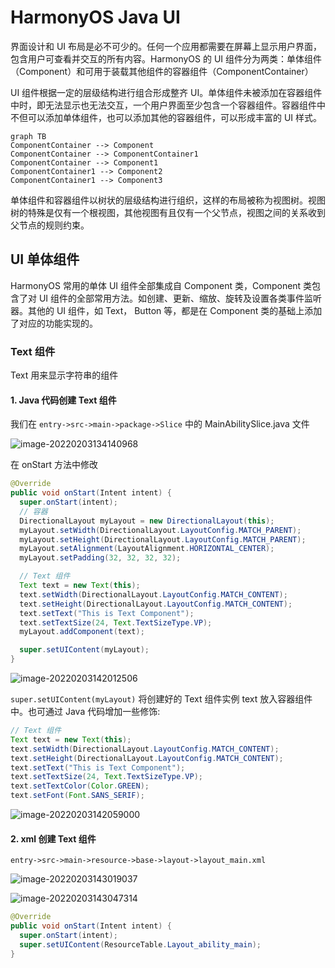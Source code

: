 # HarmonyOS Java UI

界面设计和 UI 布局是必不可少的。任何一个应用都需要在屏幕上显示用户界面，包含用户可查看并交互的所有内容。HarmonyOS 的 UI 组件分为两类：单体组件（Component）和可用于装载其他组件的容器组件（ComponentContainer）

UI 组件根据一定的层级结构进行组合形成整齐 UI。单体组件未被添加在容器组件中时，即无法显示也无法交互，一个用户界面至少包含一个容器组件。容器组件中不但可以添加单体组件，也可以添加其他的容器组件，可以形成丰富的 UI 样式。

```mermaid
graph TB
ComponentContainer --> Component
ComponentContainer --> ComponentContainer1
ComponentContainer --> Component1
ComponentContainer1 --> Component2
ComponentContainer1 --> Component3
```

单体组件和容器组件以树状的层级结构进行组织，这样的布局被称为视图树。视图树的特殊是仅有一个根视图，其他视图有且仅有一个父节点，视图之间的关系收到父节点的规则约束。

## UI 单体组件

HarmonyOS 常用的单体 UI 组件全部集成自 Component 类，Component 类包含了对 UI 组件的全部常用方法。如创建、更新、缩放、旋转及设置各类事件监听器。其他的 UI 组件，如 Text， Button 等，都是在 Component 类的基础上添加了对应的功能实现的。

### Text 组件

Text 用来显示字符串的组件

#### 1. Java 代码创建 Text 组件

我们在 `entry->src->main->package->Slice` 中的 MainAbilitySlice.java 文件

![image-20220203134140968](https://raw.githubusercontent.com/xiaomanwong/static_file/master/images/image-20220203134140968.png)

在 onStart 方法中修改

```java
@Override
public void onStart(Intent intent) {
  super.onStart(intent);
  // 容器
  DirectionalLayout myLayout = new DirectionalLayout(this);
  myLayout.setWidth(DirectionalLayout.LayoutConfig.MATCH_PARENT);
  myLayout.setHeight(DirectionalLayout.LayoutConfig.MATCH_PARENT);
  myLayout.setAlignment(LayoutAlignment.HORIZONTAL_CENTER);
  myLayout.setPadding(32, 32, 32, 32);

  // Text 组件
  Text text = new Text(this);
  text.setWidth(DirectionalLayout.LayoutConfig.MATCH_CONTENT);
  text.setHeight(DirectionalLayout.LayoutConfig.MATCH_CONTENT);
  text.setText("This is Text Component");
  text.setTextSize(24, Text.TextSizeType.VP);
  myLayout.addComponent(text);

  super.setUIContent(myLayout);
}
```

![image-20220203142012506](https://raw.githubusercontent.com/xiaomanwong/static_file/master/images/image-20220203142012506.png)

`super.setUIContent(myLayout)` 将创建好的 Text 组件实例 text 放入容器组件中。也可通过 Java 代码增加一些修饰:

```java
// Text 组件
Text text = new Text(this);
text.setWidth(DirectionalLayout.LayoutConfig.MATCH_CONTENT);
text.setHeight(DirectionalLayout.LayoutConfig.MATCH_CONTENT);
text.setText("This is Text Component");
text.setTextSize(24, Text.TextSizeType.VP);
text.setTextColor(Color.GREEN);
text.setFont(Font.SANS_SERIF);
```

![image-20220203142059000](https://raw.githubusercontent.com/xiaomanwong/static_file/master/images/image-20220203142059000.png)

#### 2. xml 创建 Text 组件

`entry->src->main->resource->base->layout->layout_main.xml`

![image-20220203143019037](https://raw.githubusercontent.com/xiaomanwong/static_file/master/images/image-20220203143019037.png)

![image-20220203143047314](https://raw.githubusercontent.com/xiaomanwong/static_file/master/images/image-20220203143047314.png)

```java
@Override
public void onStart(Intent intent) {
  super.onStart(intent);
  super.setUIContent(ResourceTable.Layout_ability_main);
}
```

